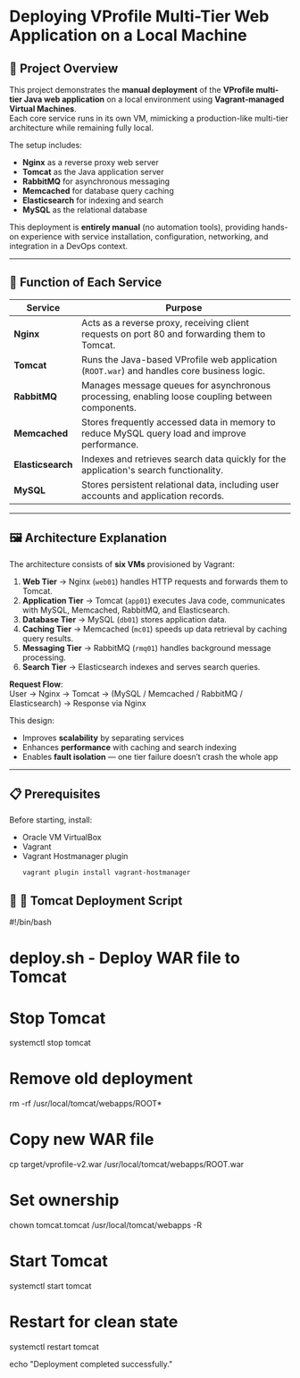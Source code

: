 # Deploying VProfile Multi-Tier Web Application on a Local Machine

## 📖 Project Overview
This project demonstrates the **manual deployment** of the **VProfile multi-tier Java web application** on a local environment using **Vagrant-managed Virtual Machines**.  
Each core service runs in its own VM, mimicking a production-like multi-tier architecture while remaining fully local.  

The setup includes:
- **Nginx** as a reverse proxy web server  
- **Tomcat** as the Java application server  
- **RabbitMQ** for asynchronous messaging  
- **Memcached** for database query caching  
- **Elasticsearch** for indexing and search  
- **MySQL** as the relational database


This deployment is **entirely manual** (no automation tools), providing hands-on experience with service installation, configuration, networking, and integration in a DevOps context.

---

## 🔧 Function of Each Service

| Service       | Purpose |
|---------------|---------|
| **Nginx**     | Acts as a reverse proxy, receiving client requests on port 80 and forwarding them to Tomcat. |
| **Tomcat**    | Runs the Java-based VProfile web application (`ROOT.war`) and handles core business logic. |
| **RabbitMQ**  | Manages message queues for asynchronous processing, enabling loose coupling between components. |
| **Memcached** | Stores frequently accessed data in memory to reduce MySQL query load and improve performance. |
| **Elasticsearch** | Indexes and retrieves search data quickly for the application's search functionality. |
| **MySQL**     | Stores persistent relational data, including user accounts and application records. |

---

## 🖼 Architecture Explanation

The architecture consists of **six VMs** provisioned by Vagrant:

1. **Web Tier** → Nginx (`web01`) handles HTTP requests and forwards them to Tomcat.  
2. **Application Tier** → Tomcat (`app01`) executes Java code, communicates with MySQL, Memcached, RabbitMQ, and Elasticsearch.  
3. **Database Tier** → MySQL (`db01`) stores application data.  
4. **Caching Tier** → Memcached (`mc01`) speeds up data retrieval by caching query results.  
5. **Messaging Tier** → RabbitMQ (`rmq01`) handles background message processing.  
6. **Search Tier** → Elasticsearch indexes and serves search queries.

**Request Flow**:  
User → Nginx → Tomcat → (MySQL / Memcached / RabbitMQ / Elasticsearch) → Response via Nginx

This design:
- Improves **scalability** by separating services  
- Enhances **performance** with caching and search indexing  
- Enables **fault isolation** — one tier failure doesn’t crash the whole app  

---

## 📋 Prerequisites
Before starting, install:
- Oracle VM VirtualBox
- Vagrant
- Vagrant Hostmanager plugin  
  ```bash
  vagrant plugin install vagrant-hostmanager
 ## 📖 🚀 Tomcat Deployment Script
  #!/bin/bash
# deploy.sh - Deploy WAR file to Tomcat

# Stop Tomcat
systemctl stop tomcat

# Remove old deployment
rm -rf /usr/local/tomcat/webapps/ROOT*

# Copy new WAR file
cp target/vprofile-v2.war /usr/local/tomcat/webapps/ROOT.war

# Set ownership
chown tomcat.tomcat /usr/local/tomcat/webapps -R

# Start Tomcat
systemctl start tomcat

# Restart for clean state
systemctl restart tomcat

echo "Deployment completed successfully."
